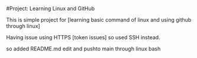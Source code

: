#Project: Learning Linux and GitHub

This is simple project for [learning basic command of linux and using github through linux]

Having issue using HTTPS [token issues] so used SSH instead.

so added README.md edit and pushto main through linux bash

 
